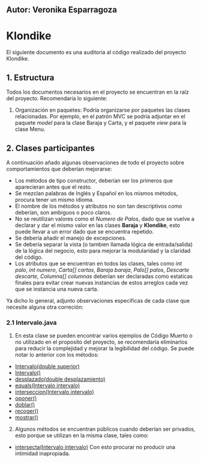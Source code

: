 ## Autor: Veronika Esparragoza

# Klondike

El siguiente documento es una auditoría al código realizado del proyecto Klondike.

## 1. Estructura
Todos los documentos necesarios en el proyecto se encuentran en la raíz del proyecto.
Recomendaría lo siguiente:
1. Organización en paquetes:
Podría organizarse por paquetes las clases relacionadas. Por ejemplo, en el patrón MVC se podría adjuntar en el paquete *model* para la clase Baraja y Carta, y el paquete *view* para la clase Menu.

## 2. Clases participantes
A continuación añado algunas observaciones de todo el proyecto sobre comportamientos que deberían mejorarse:

- Los métodos de tipo constructor, deberían ser los primeros que aparecieran antes que el resto.
- Se mezclan palabras de Inglés y Español en los mismos métodos, procura tener un mismo idioma.
- El nombre de los métodos y atributos no son tan descriptivos como deberían, son ambiguos o poco claros.
- No se reutilizan valores como el *Numero de Palos*, dado que se vuelve a declarar y dar el mismo valor en las clases **Baraja** y **Klondike**, esto puede llevar a un error dado que se encuentra repetido.
- Se debería añadir el manejo de excepciones.
- Se debería separar la vista (o tambien llamada lógica de entrada/salida) de la lógica del negocio, esto para mejorar la modularidad y la claridad del código.
- Los atributos que se encuentran en todos las clases, tales como *int palo*, *int numero*, *Carta[] cartas*, *Baraja baraja*, *Palo[] palos*, *Descarte descarte*, *Columna[] columnas* deberían ser declaradas como estaticas finales para evitar crear nuevas instancias de estos arreglos cada vez que se instancia una nueva carta.


Ya dicho lo general, adjunto observaciones especificas de cada clase que necesite alguna otra correción:


### 2.1 Intervalo.java
1. En esta clase se pueden encontrar varios ejemplos de Código Muerto o no utilizado en el proposito del proyecto, se recomendaría eliminarlos para reducir la complejidad y mejorar la legibilidad del código.
Se puede notar lo anterior con los métodos:
- [Intervalo(double superior)](https://github.com/mmasias/23-24-pyKlondike/blob/f71634b4469e5017c4238f9b8d88a2a5271f50cf/src/Intervalo.java#L32)
- [Intervalo()](https://github.com/mmasias/23-24-pyKlondike/blob/f71634b4469e5017c4238f9b8d88a2a5271f50cf/src/Intervalo.java#L40)
- [desplazado(double desplazamiento)](https://github.com/mmasias/23-24-pyKlondike/blob/f71634b4469e5017c4238f9b8d88a2a5271f50cf/src/Intervalo.java#L57)
- [equals(Intervalo intervalo)](https://github.com/mmasias/23-24-pyKlondike/blob/f71634b4469e5017c4238f9b8d88a2a5271f50cf/src/Intervalo.java#L73)
- [interseccion(Intervalo intervalo)](https://github.com/mmasias/23-24-pyKlondike/blob/f71634b4469e5017c4238f9b8d88a2a5271f50cf/src/Intervalo.java#L79)
- [oponer()](https://github.com/mmasias/23-24-pyKlondike/blob/f71634b4469e5017c4238f9b8d88a2a5271f50cf/src/Intervalo.java#L99)
- [doblar()](https://github.com/mmasias/23-24-pyKlondike/blob/f71634b4469e5017c4238f9b8d88a2a5271f50cf/src/Intervalo.java#L106)
- [recoger()](https://github.com/mmasias/23-24-pyKlondike/blob/f71634b4469e5017c4238f9b8d88a2a5271f50cf/src/Intervalo.java#L112)
- [mostrar()](https://github.com/mmasias/23-24-pyKlondike/blob/f71634b4469e5017c4238f9b8d88a2a5271f50cf/src/Intervalo.java#L119)



2. Algunos métodos se encuentran públicos cuando deberían ser privados, esto porque se utilizan en la misma clase, tales como:
- [intersecta(Intervalo intervalo)](https://github.com/mmasias/23-24-pyKlondike/blob/f71634b4469e5017c4238f9b8d88a2a5271f50cf/src/Intervalo.java#L36)
Con esto procurar no producir una intimidad inapropiada.
